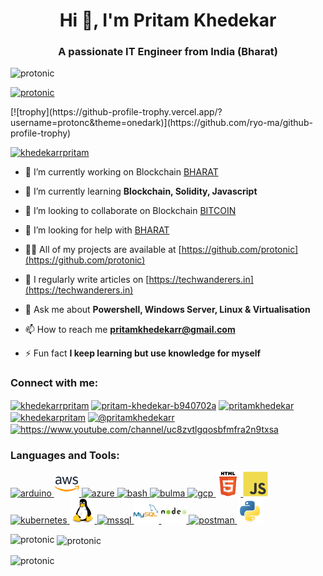 <h1 align="center">Hi 👋, I'm Pritam Khedekar</h1>
<h3 align="center">A passionate IT Engineer from India (Bharat)</h3>

<p align="left"> <img src="https://komarev.com/ghpvc/?username=protonic&label=Profile%20views&color=0e75b6&style=flat" alt="protonic" /> </p>

<p align="left"> <a href="https://github.com/ryo-ma/github-profile-trophy"><img src="https://github-profile-trophy.vercel.app/?username=protonic" alt="protonic" /></a> </p>
[![trophy](https://github-profile-trophy.vercel.app/?username=protonc&theme=onedark)](https://github.com/ryo-ma/github-profile-trophy)

<p align="left"> <a href="https://twitter.com/khedekarrpritam" target="blank"><img src="https://img.shields.io/twitter/follow/khedekarrpritam?logo=twitter&style=for-the-badge" alt="khedekarrpritam" /></a> </p>

- 🔭 I’m currently working on Blockchain [BHARAT](https://github.com/protonic/bharat)

- 🌱 I’m currently learning **Blockchain, Solidity, Javascript**

- 👯 I’m looking to collaborate on Blockchain [BITCOIN](https://github.com/bitcoin/bitcoin)

- 🤝 I’m looking for help with [BHARAT](https://github.com/protonic/bharat)

- 👨‍💻 All of my projects are available at [https://github.com/protonic](https://github.com/protonic)

- 📝 I regularly write articles on [https://techwanderers.in](https://techwanderers.in)

- 💬 Ask me about **Powershell, Windows Server, Linux & Virtualisation**

- 📫 How to reach me **pritamkhedekarr@gmail.com**

- ⚡ Fun fact **I keep learning but use knowledge for myself**

<h3 align="left">Connect with me:</h3>
<p align="left">
<a href="https://twitter.com/khedekarrpritam" target="blank"><img align="center" src="https://raw.githubusercontent.com/rahuldkjain/github-profile-readme-generator/master/src/images/icons/Social/twitter.svg" alt="khedekarrpritam" height="30" width="40" /></a>
<a href="https://linkedin.com/in/pritam-khedekar-b940702a" target="blank"><img align="center" src="https://raw.githubusercontent.com/rahuldkjain/github-profile-readme-generator/master/src/images/icons/Social/linked-in-alt.svg" alt="pritam-khedekar-b940702a" height="30" width="40" /></a>
<a href="https://fb.com/pritamkhedekar" target="blank"><img align="center" src="https://raw.githubusercontent.com/rahuldkjain/github-profile-readme-generator/master/src/images/icons/Social/facebook.svg" alt="pritamkhedekar" height="30" width="40" /></a>
<a href="https://instagram.com/khedekarpritam" target="blank"><img align="center" src="https://raw.githubusercontent.com/rahuldkjain/github-profile-readme-generator/master/src/images/icons/Social/instagram.svg" alt="khedekarpritam" height="30" width="40" /></a>
<a href="https://medium.com/@pritamkhedekarr" target="blank"><img align="center" src="https://raw.githubusercontent.com/rahuldkjain/github-profile-readme-generator/master/src/images/icons/Social/medium.svg" alt="@pritamkhedekarr" height="30" width="40" /></a>
<a href="https://www.youtube.com/c/https://www.youtube.com/channel/uc8zvtlgqosbfmfra2n9txsa" target="blank"><img align="center" src="https://raw.githubusercontent.com/rahuldkjain/github-profile-readme-generator/master/src/images/icons/Social/youtube.svg" alt="https://www.youtube.com/channel/uc8zvtlgqosbfmfra2n9txsa" height="30" width="40" /></a>
</p>

<h3 align="left">Languages and Tools:</h3>
<p align="left"> <a href="https://www.arduino.cc/" target="_blank"> <img src="https://cdn.worldvectorlogo.com/logos/arduino-1.svg" alt="arduino" width="40" height="40"/> </a> <a href="https://aws.amazon.com" target="_blank"> <img src="https://raw.githubusercontent.com/devicons/devicon/master/icons/amazonwebservices/amazonwebservices-original-wordmark.svg" alt="aws" width="40" height="40"/> </a> <a href="https://azure.microsoft.com/en-in/" target="_blank"> <img src="https://www.vectorlogo.zone/logos/microsoft_azure/microsoft_azure-icon.svg" alt="azure" width="40" height="40"/> </a> <a href="https://www.gnu.org/software/bash/" target="_blank"> <img src="https://www.vectorlogo.zone/logos/gnu_bash/gnu_bash-icon.svg" alt="bash" width="40" height="40"/> </a> <a href="https://bulma.io/" target="_blank"> <img src="https://raw.githubusercontent.com/gilbarbara/logos/804dc257b59e144eaca5bc6ffd16949752c6f789/logos/bulma.svg" alt="bulma" width="40" height="40"/> </a> <a href="https://cloud.google.com" target="_blank"> <img src="https://www.vectorlogo.zone/logos/google_cloud/google_cloud-icon.svg" alt="gcp" width="40" height="40"/> </a> <a href="https://www.w3.org/html/" target="_blank"> <img src="https://raw.githubusercontent.com/devicons/devicon/master/icons/html5/html5-original-wordmark.svg" alt="html5" width="40" height="40"/> </a> <a href="https://developer.mozilla.org/en-US/docs/Web/JavaScript" target="_blank"> <img src="https://raw.githubusercontent.com/devicons/devicon/master/icons/javascript/javascript-original.svg" alt="javascript" width="40" height="40"/> </a> <a href="https://kubernetes.io" target="_blank"> <img src="https://www.vectorlogo.zone/logos/kubernetes/kubernetes-icon.svg" alt="kubernetes" width="40" height="40"/> </a> <a href="https://www.linux.org/" target="_blank"> <img src="https://raw.githubusercontent.com/devicons/devicon/master/icons/linux/linux-original.svg" alt="linux" width="40" height="40"/> </a> <a href="https://www.microsoft.com/en-us/sql-server" target="_blank"> <img src="https://www.svgrepo.com/show/303229/microsoft-sql-server-logo.svg" alt="mssql" width="40" height="40"/> </a> <a href="https://www.mysql.com/" target="_blank"> <img src="https://raw.githubusercontent.com/devicons/devicon/master/icons/mysql/mysql-original-wordmark.svg" alt="mysql" width="40" height="40"/> </a> <a href="https://nodejs.org" target="_blank"> <img src="https://raw.githubusercontent.com/devicons/devicon/master/icons/nodejs/nodejs-original-wordmark.svg" alt="nodejs" width="40" height="40"/> </a> <a href="https://postman.com" target="_blank"> <img src="https://www.vectorlogo.zone/logos/getpostman/getpostman-icon.svg" alt="postman" width="40" height="40"/> </a> <a href="https://www.python.org" target="_blank"> <img src="https://raw.githubusercontent.com/devicons/devicon/master/icons/python/python-original.svg" alt="python" width="40" height="40"/> </a> </p>

<p><img align="left" src="https://github-readme-stats.vercel.app/api/top-langs?username=protonic&show_icons=true&locale=en&layout=compact" alt="protonic" /></p>

<p>&nbsp;<img align="center" src="https://github-readme-stats.vercel.app/api?username=protonic&show_icons=true&locale=en" alt="protonic" /></p>

<p><img align="center" src="https://github-readme-streak-stats.herokuapp.com/?user=protonic&" alt="protonic" /></p>
